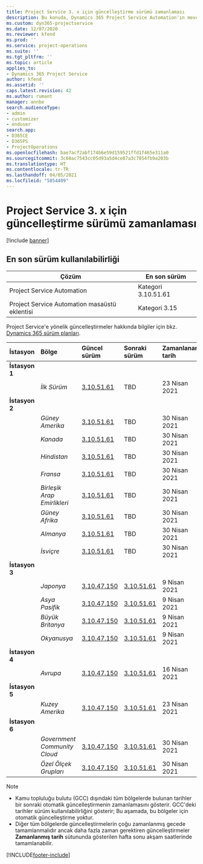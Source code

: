 ```yaml
---
title: Project Service 3. x için güncelleştirme sürümü zamanlaması
description: Bu konuda, Dynamics 365 Project Service Automation'ın mevcut ve sonraki sürümleri hakkında bilgi sağlanmaktadır.
ms.custom: dyn365-projectservice
ms.date: 12/07/2020
ms.reviewer: kfend
ms.prod: ''
ms.service: project-operations
ms.suite: ''
ms.tgt_pltfrm: ''
ms.topic: article
applies_to:
- Dynamics 365 Project Service
author: kfend
ms.assetid: ''
caps.latest.revision: 42
ms.author: rumant
manager: annbe
search.audienceType:
- admin
- customizer
- enduser
search.app:
- D365CE
- D365PS
- ProjectOperations
ms.openlocfilehash: bae7acf2abf174b6e59d159521ffd1f465e311a0
ms.sourcegitcommit: 3c60ac7543cc05d93a5d4ce87a3c7854fb9a203b
ms.translationtype: HT
ms.contentlocale: tr-TR
ms.lasthandoff: 04/05/2021
ms.locfileid: "5854409"
---
```

# <a name="update-release-schedule-for-project-service-3x"></a>Project Service 3. x için güncelleştirme sürümü zamanlaması

[!include [banner](../includes/psa-now-project-operations.md)]

## <a name="latest-version-availability"></a>En son sürüm kullanılabilirliği

| Çözüm  | En son sürüm |
|-------|----|
| Project Service Automation    | Kategori 3.10.51.61 |
| Project Service Automation masaüstü eklentisi                | Kategori 3.15          |

Project Service'e yönelik güncelleştirmeler hakkında bilgiler için bkz. [Dynamics 365 sürüm planları](https://docs.microsoft.com/dynamics365/release-plans/). 

| İstasyon  | Bölge | Güncel sürüm | Sonraki sürüm |  Zamanlanan tarih
| :---   | :---   | :---   | :---   |:---   |         
|<strong>İstasyon 1</strong> | |  |  | |
| | <i>İlk Sürüm</i> | [3.10.51.61](whats-new-ur-30.md) | TBD | 23 Nisan 2021
|<strong>İstasyon 2</strong> | |  |  | |
| | <i>Güney Amerika</i> | [3.10.51.61](whats-new-ur-30.md) | TBD | 30 Nisan 2021
| | <i>Kanada</i> | [3.10.51.61](whats-new-ur-30.md) | TBD | 30 Nisan 2021
| | <i>Hindistan</i> | [3.10.51.61](whats-new-ur-30.md) | TBD | 30 Nisan 2021
| | <i>Fransa</i> | [3.10.51.61](whats-new-ur-30.md) | TBD | 30 Nisan 2021
| | <i>Birleşik Arap Emirlikleri</i> | [3.10.51.61](whats-new-ur-30.md) | TBD | 30 Nisan 2021
| | <i>Güney Afrika</i> | [3.10.51.61](whats-new-ur-30.md) | TBD | 30 Nisan 2021
| | <i>Almanya</i> | [3.10.51.61](whats-new-ur-30.md) | TBD | 30 Nisan 2021
| | <i>İsviçre</i> | [3.10.51.61](whats-new-ur-30.md) | TBD | 30 Nisan 2021
|<strong>İstasyon 3</strong> | |  |  | |
| | <i>Japonya</i> | [3.10.47.150](whats-new-ur-29-5.md) | [3.10.51.61](whats-new-ur-30.md) | 9 Nisan 2021
| | <i>Asya Pasifik</i> | [3.10.47.150](whats-new-ur-29-5.md) | [3.10.51.61](whats-new-ur-30.md) | 9 Nisan 2021
| | <i>Büyük Britanya</i> | [3.10.47.150](whats-new-ur-29-5.md) | [3.10.51.61](whats-new-ur-30.md) | 9 Nisan 2021
| | <i>Okyanusya</i> | [3.10.47.150](whats-new-ur-29-5.md) | [3.10.51.61](whats-new-ur-30.md) | 9 Nisan 2021
|<strong>İstasyon 4</strong> | |  |  | |
| | <i>Avrupa</i> | [3.10.47.150](whats-new-ur-29-5.md) | [3.10.51.61](whats-new-ur-30.md) | 16 Nisan 2021
|<strong>İstasyon 5</strong> | |  |  | |
| | <i>Kuzey Amerika</i> | [3.10.47.150](whats-new-ur-29-5.md) | [3.10.51.61](whats-new-ur-30.md) | 23 Nisan 2021
|<strong>İstasyon 6</strong> | |  |  | |
| | <i>Government Community Cloud</i> | [3.10.47.150](whats-new-ur-29-5.md) | [3.10.51.61](whats-new-ur-30.md) | 30 Nisan 2021
| | <i>Özel Ölçek Grupları</i> | [3.10.47.150](whats-new-ur-29-5.md) | [3.10.51.61](whats-new-ur-30.md) | 30 Nisan 2021

>[!Note]
> - Kamu topluluğu bulutu (GCC) dışındaki tüm bölgelerde bulunan tarihler bir sonraki otomatik güncelleştirmenin zamanlamasını gösterir. GCC'deki tarihler sürüm kullanılabilirliğini gösterir; Bu aşamada, bu bölgeler için otomatik güncelleştirme yoktur.
> - Diğer tüm bölgelerde güncelleştirmelerin çoğu zamanlanmış gecede tamamlanmalıdır ancak daha fazla zaman gerektiren güncelleştirmeler **Zamanlanmış tarih** sütununda gösterilen hafta sonu akşam saatlerinde tamamlanabilir.


[!INCLUDE[footer-include](../includes/footer-banner.md)]
